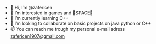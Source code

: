 - 👋 Hi, I’m @zafericen
- 👀 I’m interested in games and 🚀SPACE🚀
- 🌱 I’m currently learning C++
- 💞️ I’m looking to collaborate on basic projects on java python or C++
- 📫 You can reach me trough my personal e-mail adress zafericen1907@gmail.com

<!---
zafericen/zafericen is a ✨ special ✨ repository because its `README.md` (this file) appears on your GitHub profile.
You can click the Preview link to take a look at your changes.
--->
